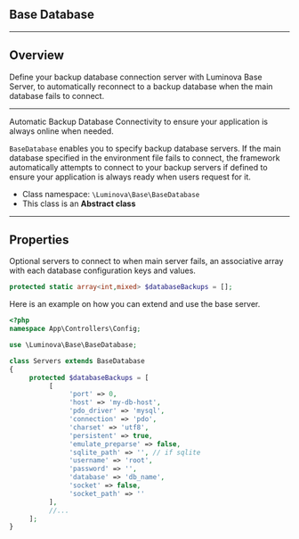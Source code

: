 ## Base Database

***

## Overview

Define your backup database connection server with Luminova Base Server, to automatically reconnect to a backup database when the main database fails to connect.

***

Automatic Backup Database Connectivity to ensure your application is always online when needed.

`BaseDatabase` enables you to specify backup database servers. If the main database specified in the environment file fails to connect, the framework automatically attempts to connect to your backup servers if defined to ensure your application is always ready when users request for it.

* Class namespace: `\Luminova\Base\BaseDatabase`
* This class is an **Abstract class**

***

## Properties

Optional servers to connect to when main server fails, an associative array with each database configuration keys and values.

```php
protected static array<int,mixed> $databaseBackups = [];
```

Here is an example on how you can extend and use the base server.

```php 
<?php 
namespace App\Controllers\Config;

use \Luminova\Base\BaseDatabase;

class Servers extends BaseDatabase
{
     protected $databaseBackups = [
          [
               'port' => 0,
               'host' => 'my-db-host',
               'pdo_driver' => 'mysql',
               'connection' => 'pdo',
               'charset' => 'utf8',
               'persistent' => true,
               'emulate_preparse' => false,
               'sqlite_path' => '', // if sqlite
               'username' => 'root',
               'password' => '',
               'database' => 'db_name',
               'socket' => false,
               'socket_path' => ''
          ],
          //...
     ];
}
```